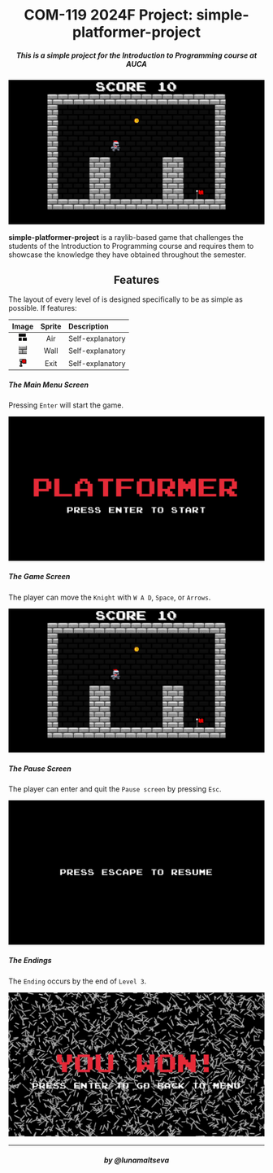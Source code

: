 <h1 align=center> COM-119 2024F Project: simple-platformer-project </h1>

<h5 align=center>This is a simple project for the Introduction to Programming course at AUCA</h5>

![titlescreen](data/screenshots/gameplay.png)

**simple-platformer-project** is a raylib-based game that challenges the students of the Introduction to Programming course and requires them to showcase the knowledge they have obtained throughout the semester.

<h2 align=center> Features </h2>

The layout of every level of is designed specifically to be as simple as possible. If features:

|                Image                 | Sprite | Description      |
|:------------------------------------:|:------:|:-----------------|
|    ![floor](data/images/air.png)     |  Air   | Self-explanatory |
|    ![floor](data/images/wall.png)    |  Wall  | Self-explanatory |
| ![Box on Goal](data/images/exit.png) |  Exit  | Self-explanatory |

##### The Main Menu Screen

Pressing `Enter` will start the game.

![Main Menu](data/screenshots/titlescreen.png)

##### The Game Screen

The player can move the `Knight` with `W A D`, `Space`, or `Arrows`.

![Game](data/screenshots/gameplay.png)

##### The Pause Screen

The player can enter and quit the `Pause screen` by pressing `Esc`.

![Pause](data/screenshots/pause.png)

##### The Endings

The `Ending` occurs by the end of `Level 3`.

![Ending](data/screenshots/victory.png)

---
<h5 align=center> by @lunamaltseva </h5>